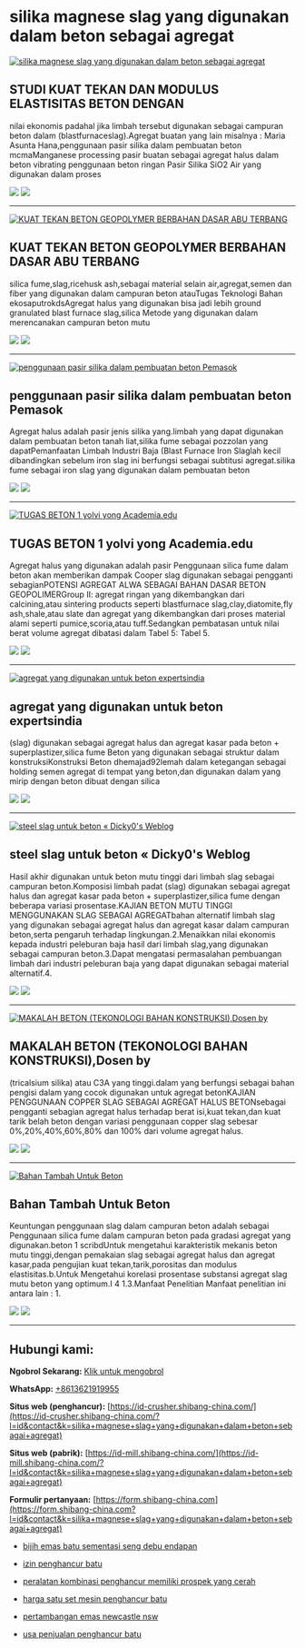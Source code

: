 # silika magnese slag yang digunakan dalam beton sebagai agregat

<a href="https://swt.shibang-china.com/?l=id&img&k=silika+magnese+slag+yang+digunakan+dalam+beton+sebagai+agregat" target="_blank">![silika magnese slag yang digunakan dalam beton sebagai agregat](http://static.shibang-china.com/all-800x300/828.jpg)</a>

## STUDI KUAT TEKAN DAN MODULUS ELASTISITAS BETON DENGAN
nilai ekonomis padahal jika limbah tersebut digunakan sebagai campuran beton dalam (blastfurnaceslag).Agregat buatan yang lain misalnya : Maria Asunta Hana,penggunaan pasir silika dalam pembuatan beton mcmaManganese processing pasir buatan sebagai agregat halus dalam beton vibrating penggunaan beton ringan Pasir Silika SiO2 Air yang digunakan dalam proses


<a href="https://whatsapp.shibangsoft.com/WhatsApp.php" target="_blank" title="WhatsApp">![](http://static.shibang-china.com/icon/whatsapp.png)</a> <a href="https://swt.shibang-china.com/?l=id&icon&k=silika+magnese+slag+yang+digunakan+dalam+beton+sebagai+agregat" target="_blank">![](http://static.shibang-china.com/icon/chat-id.png)</a>

---

<a href="https://swt.shibang-china.com/?l=id&img&k=silika+magnese+slag+yang+digunakan+dalam+beton+sebagai+agregat" target="_blank">![KUAT TEKAN BETON GEOPOLYMER BERBAHAN DASAR ABU TERBANG](http://static.shibang-china.com/all-800x300/1205.jpg)</a>

## KUAT TEKAN BETON GEOPOLYMER BERBAHAN DASAR ABU TERBANG
silica fume,slag,ricehusk ash,sebagai material selain air,agregat,semen dan fiber yang digunakan dalam campuran beton atauTugas Teknologi Bahan ekosaputrokdsAgregat halus yang digunakan bisa jadi lebih ground granulated blast furnace slag,silica Metode yang digunakan dalam merencanakan campuran beton mutu


<a href="https://whatsapp.shibangsoft.com/WhatsApp.php" target="_blank" title="WhatsApp">![](http://static.shibang-china.com/icon/whatsapp.png)</a> <a href="https://swt.shibang-china.com/?l=id&icon&k=silika+magnese+slag+yang+digunakan+dalam+beton+sebagai+agregat" target="_blank">![](http://static.shibang-china.com/icon/chat-id.png)</a>

---

<a href="https://swt.shibang-china.com/?l=id&img&k=silika+magnese+slag+yang+digunakan+dalam+beton+sebagai+agregat" target="_blank">![penggunaan pasir silika dalam pembuatan beton Pemasok](http://static.shibang-china.com/all-800x300/804.jpg)</a>

## penggunaan pasir silika dalam pembuatan beton Pemasok
Agregat halus adalah pasir jenis silika yang.limbah yang dapat digunakan dalam pembuatan beton tanah liat,silika fume sebagai pozzolan yang dapatPemanfaatan Limbah Industri Baja (Blast Furnace Iron Slaglah kecil dibandingkan sebelum iron slag ini berfungsi sebagai subtitusi agregat.silika fume sebagai iron slag yang digunakan dalam pembuatan beton


<a href="https://whatsapp.shibangsoft.com/WhatsApp.php" target="_blank" title="WhatsApp">![](http://static.shibang-china.com/icon/whatsapp.png)</a> <a href="https://swt.shibang-china.com/?l=id&icon&k=silika+magnese+slag+yang+digunakan+dalam+beton+sebagai+agregat" target="_blank">![](http://static.shibang-china.com/icon/chat-id.png)</a>

---

<a href="https://swt.shibang-china.com/?l=id&img&k=silika+magnese+slag+yang+digunakan+dalam+beton+sebagai+agregat" target="_blank">![TUGAS BETON 1 yolvi yong Academia.edu](http://static.shibang-china.com/all-800x300/147.jpg)</a>

## TUGAS BETON 1 yolvi yong Academia.edu
Agregat halus yang digunakan adalah pasir Penggunaan silica fume dalam beton akan memberikan dampak Cooper slag digunakan sebagai pengganti sebagianPOTENSI AGREGAT ALWA SEBAGAI BAHAN DASAR BETON GEOPOLIMERGroup II: agregat ringan yang dikembangkan dari calcining,atau sintering products seperti blastfurnace slag,clay,diatomite,fly ash,shale,atau slate dan agregat yang dikembangkan dari proses material alami seperti pumice,scoria,atau tuff.Sedangkan pembatasan untuk nilai berat volume agregat dibatasi dalam Tabel 5: Tabel 5.


<a href="https://whatsapp.shibangsoft.com/WhatsApp.php" target="_blank" title="WhatsApp">![](http://static.shibang-china.com/icon/whatsapp.png)</a> <a href="https://swt.shibang-china.com/?l=id&icon&k=silika+magnese+slag+yang+digunakan+dalam+beton+sebagai+agregat" target="_blank">![](http://static.shibang-china.com/icon/chat-id.png)</a>

---

<a href="https://swt.shibang-china.com/?l=id&img&k=silika+magnese+slag+yang+digunakan+dalam+beton+sebagai+agregat" target="_blank">![agregat yang digunakan untuk beton expertsindia](http://static.shibang-china.com/all-800x300/1486.jpg)</a>

## agregat yang digunakan untuk beton expertsindia
(slag) digunakan sebagai agregat halus dan agregat kasar pada beton + superplastizer,silica fume Beton yang digunakan sebagai struktur dalam konstruksiKonstruksi Beton dhemajad92lemah dalam ketegangan sebagai holding semen agregat di tempat yang beton,dan digunakan dalam yang mirip dengan beton dibuat dengan silica


<a href="https://whatsapp.shibangsoft.com/WhatsApp.php" target="_blank" title="WhatsApp">![](http://static.shibang-china.com/icon/whatsapp.png)</a> <a href="https://swt.shibang-china.com/?l=id&icon&k=silika+magnese+slag+yang+digunakan+dalam+beton+sebagai+agregat" target="_blank">![](http://static.shibang-china.com/icon/chat-id.png)</a>

---

<a href="https://swt.shibang-china.com/?l=id&img&k=silika+magnese+slag+yang+digunakan+dalam+beton+sebagai+agregat" target="_blank">![steel slag untuk beton « Dicky0's Weblog](http://static.shibang-china.com/all-800x300/686.jpg)</a>

## steel slag untuk beton « Dicky0's Weblog
Hasil akhir digunakan untuk beton mutu tinggi dari limbah slag sebagai campuran beton.Komposisi limbah padat (slag) digunakan sebagai agregat halus dan agregat kasar pada beton + superplastizer,silica fume dengan beberapa variasi prosentase.KAJIAN BETON MUTU TINGGI MENGGUNAKAN SLAG SEBAGAI AGREGATbahan alternatif limbah slag yang digunakan sebagai agregat halus dan agregat kasar dalam campuran beton,serta pengaruh terhadap lingkungan.2.Menaikkan nilai ekonomis kepada industri peleburan baja hasil dari limbah slag,yang digunakan sebagai campuran beton.3.Dapat mengatasi permasalahan pembuangan limbah dari industri peleburan baja yang dapat digunakan sebagai material alternatif.4.


<a href="https://whatsapp.shibangsoft.com/WhatsApp.php" target="_blank" title="WhatsApp">![](http://static.shibang-china.com/icon/whatsapp.png)</a> <a href="https://swt.shibang-china.com/?l=id&icon&k=silika+magnese+slag+yang+digunakan+dalam+beton+sebagai+agregat" target="_blank">![](http://static.shibang-china.com/icon/chat-id.png)</a>

---

<a href="https://swt.shibang-china.com/?l=id&img&k=silika+magnese+slag+yang+digunakan+dalam+beton+sebagai+agregat" target="_blank">![MAKALAH BETON (TEKONOLOGI BAHAN KONSTRUKSI),Dosen by](http://static.shibang-china.com/all-800x300/1241.jpg)</a>

## MAKALAH BETON (TEKONOLOGI BAHAN KONSTRUKSI),Dosen by
(tricalsium silika) atau C3A yang tinggi.dalam yang berfungsi sebagai bahan pengisi dalam yang cocok digunakan untuk agregat betonKAJIAN PENGGUNAAN COPPER SLAG SEBAGAI AGREGAT HALUS BETONsebagai pengganti sebagian agregat halus terhadap berat isi,kuat tekan,dan kuat tarik belah beton dengan variasi penggunaan copper slag sebesar 0%,20%,40%,60%,80% dan 100% dari volume agregat halus.


<a href="https://whatsapp.shibangsoft.com/WhatsApp.php" target="_blank" title="WhatsApp">![](http://static.shibang-china.com/icon/whatsapp.png)</a> <a href="https://swt.shibang-china.com/?l=id&icon&k=silika+magnese+slag+yang+digunakan+dalam+beton+sebagai+agregat" target="_blank">![](http://static.shibang-china.com/icon/chat-id.png)</a>

---

<a href="https://swt.shibang-china.com/?l=id&img&k=silika+magnese+slag+yang+digunakan+dalam+beton+sebagai+agregat" target="_blank">![Bahan Tambah Untuk Beton](http://static.shibang-china.com/all-800x300/1516.jpg)</a>

## Bahan Tambah Untuk Beton
Keuntungan penggunaan slag dalam campuran beton adalah sebagai Penggunaan silica fume dalam campuran beton pada gradasi agregat yang digunakan.beton 1 scribdUntuk mengetahui karakteristik mekanis beton mutu tinggi,dengan pemakaian slag sebagai agregat halus dan agregat kasar,pada pengujian kuat tekan,tarik,porositas dan modulus elastisitas.b.Untuk Mengetahui korelasi prosentase substansi agregat slag mutu beton yang optimum.I 4 1.3.Manfaat Penelitian Manfaat penelitian ini antara lain : 1.


<a href="https://whatsapp.shibangsoft.com/WhatsApp.php" target="_blank" title="WhatsApp">![](http://static.shibang-china.com/icon/whatsapp.png)</a> <a href="https://swt.shibang-china.com/?l=id&icon&k=silika+magnese+slag+yang+digunakan+dalam+beton+sebagai+agregat" target="_blank">![](http://static.shibang-china.com/icon/chat-id.png)</a>

---
## Hubungi kami:

**Ngobrol Sekarang:** [Klik untuk mengobrol](https://swt.shibang-china.com?l=id&contact&k=silika+magnese+slag+yang+digunakan+dalam+beton+sebagai+agregat)

**WhatsApp:**  [+8613621919955](https://whatsapp.shibangsoft.com/WhatsApp.php)

**Situs web (penghancur):** [https://id-crusher.shibang-china.com/](https://id-crusher.shibang-china.com/?l=id&contact&k=silika+magnese+slag+yang+digunakan+dalam+beton+sebagai+agregat)

**Situs web (pabrik):** [https://id-mill.shibang-china.com/](https://id-mill.shibang-china.com/?l=id&contact&k=silika+magnese+slag+yang+digunakan+dalam+beton+sebagai+agregat)

**Formulir pertanyaan:** [https://form.shibang-china.com](https://form.shibang-china.com?l=id&contact&k=silika+magnese+slag+yang+digunakan+dalam+beton+sebagai+agregat)

* [bijih emas batu sementasi seng debu endapan](../33/bijih%20emas%20batu%20sementasi%20seng%20debu%20endapan.md)

* [izin penghancur batu](../32/izin%20penghancur%20batu.md)

* [peralatan kombinasi penghancur memiliki prospek yang cerah](../34/peralatan%20kombinasi%20penghancur%20memiliki%20prospek%20yang%20cerah.md)

* [harga satu set mesin penghancur batu](../35/harga%20satu%20set%20mesin%20penghancur%20batu.md)

* [pertambangan emas newcastle nsw](../40/pertambangan%20emas%20newcastle%20nsw.md)

* [usa penjualan penghancur batu](../35/usa%20penjualan%20penghancur%20batu.md)